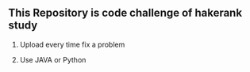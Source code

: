 This Repository is code challenge of hakerank study
------------------------------
1. Upload every time fix a problem

2. Use JAVA or Python
